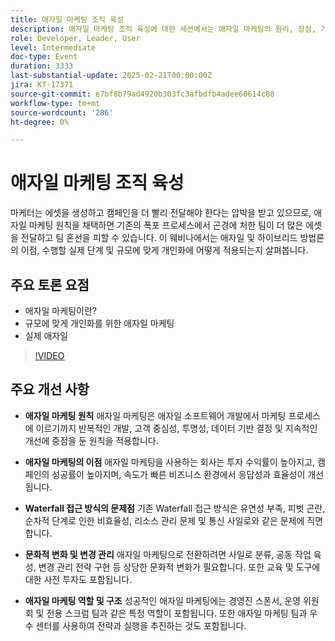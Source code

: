 ```yaml
---
title: 애자일 마케팅 조직 육성
description: 애자일 마케팅 조직 육성에 대한 세션에서는 애자일 마케팅의 원리, 장점, 기존 폭포 접근 방식의 과제, 문화적인 변화와 변화 관리의 필요성, 성공적인 애자일 마케팅을 위해 필수적인 역할과 구조를 조명했다.
role: Developer, Leader, User
level: Intermediate
doc-type: Event
duration: 3333
last-substantial-update: 2025-02-21T00:00:00Z
jira: KT-17371
source-git-commit: e7bf8b79ad4920b303fc3afbdfb4adee60614c88
workflow-type: tm+mt
source-wordcount: '286'
ht-degree: 0%

---
```



# 애자일 마케팅 조직 육성

마케터는 에셋을 생성하고 캠페인을 더 빨리 전달해야 한다는 압박을 받고 있으므로, 애자일 마케팅 원칙을 채택하면 기존의 폭포 프로세스에서 곤경에 처한 팀이 더 많은 에셋을 전달하고 팀 혼선을 피할 수 있습니다. 이 웨비나에서는 애자일 및 하이브리드 방법론의 이점, 수행할 실제 단계 및 규모에 맞게 개인화에 어떻게 적용되는지 살펴봅니다.

## 주요 토론 요점

* 애자일 마케팅이란?
* 규모에 맞게 개인화를 위한 애자일 마케팅
* 실제 애자일

>[!VIDEO](https://video.tv.adobe.com/v/3444450/?learn=on&enablevpops)

## 주요 개선 사항

* **애자일 마케팅 원칙** 애자일 마케팅은 애자일 소프트웨어 개발에서 마케팅 프로세스에 이르기까지 반복적인 개발, 고객 중심성, 투명성, 데이터 기반 결정 및 지속적인 개선에 중점을 둔 원칙을 적용합니다.

* **애자일 마케팅의 이점** 애자일 마케팅을 사용하는 회사는 투자 수익률이 높아지고, 캠페인의 성공률이 높아지며, 속도가 빠른 비즈니스 환경에서 응답성과 효율성이 개선됩니다.

* **Waterfall 접근 방식의 문제점** 기존 Waterfall 접근 방식은 유연성 부족, 피벗 곤란, 순차적 단계로 인한 비효율성, 리소스 관리 문제 및 통신 사일로와 같은 문제에 직면합니다.

* **문화적 변화 및 변경 관리** 애자일 마케팅으로 전환하려면 사일로 분류, 공동 작업 육성, 변경 관리 전략 구현 등 상당한 문화적 변화가 필요합니다. 또한 교육 및 도구에 대한 사전 투자도 포함됩니다.

* **애자일 마케팅 역할 및 구조** 성공적인 애자일 마케팅에는 경영진 스폰서, 운영 위원회 및 전용 스크럼 팀과 같은 특정 역할이 포함됩니다. 또한 애자일 마케팅 팀과 우수 센터를 사용하여 전략과 실행을 추진하는 것도 포함됩니다.
